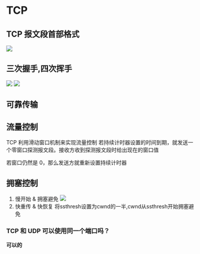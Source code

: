 # TCP

## TCP 报文段首部格式
![](https://lfool.gitbook.io/~gitbook/image?url=https%3A%2F%2F2396550738-files.gitbook.io%2F%7E%2Ffiles%2Fv0%2Fb%2Fgitbook-legacy-files%2Fo%2Fassets%252F-M8zvqNNVZctOHx6v8No%252F-MEMMivNcIuaIu9ZD49-%252F-MENBlN6JGjib_cWzs10%252Fimage.png%3Falt%3Dmedia%26token%3Dd6bb8c4d-c972-4c7a-8e39-de32774aecb4&width=400&dpr=3&quality=100&sign=6dd8cafc&sv=2)

##  三次握手,四次挥手
![](https://cdn.xiaolincoding.com/gh/xiaolincoder/ImageHost4/%E7%BD%91%E7%BB%9C/TCP%E4%B8%89%E6%AC%A1%E6%8F%A1%E6%89%8B.drawio.png)
![](https://cdn.xiaolincoding.com//mysql/other/format,png-20230309230614791.png)
## 可靠传输
## 流量控制

TCP 利用滑动窗口机制来实现流量控制
若持续计时器设置的时间到期，就发送一个零窗口探测报文段。接收方收到探测报文段时给出现在的窗口值

若窗口仍然是 0，那么发送方就重新设置持续计时器

## 拥塞控制
1. 慢开始 & 拥塞避免
![](https://cdn.xiaolincoding.com/gh/xiaolincoder/ImageHost2/%E8%AE%A1%E7%AE%97%E6%9C%BA%E7%BD%91%E7%BB%9C/TCP-%E5%8F%AF%E9%9D%A0%E7%89%B9%E6%80%A7/29.jpg?image_process=watermark,text_5YWs5LyX5Y-377ya5bCP5p6XY29kaW5n,type_ZnpsdHpoaw,x_10,y_10,g_se,size_20,color_0000CD,t_70,fill_0)
2. 快重传 & 快恢复
将ssthresh设置为cwnd的一半,cwnd从ssthresh开始拥塞避免
### TCP 和 UDP 可以使用同一个端口吗？

**可以的** 

